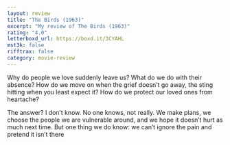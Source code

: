 ```yaml
---
layout: review
title: "The Birds (1963)"
excerpt: "My review of The Birds (1963)"
rating: "4.0"
letterboxd_url: https://boxd.it/3CYAHL
mst3k: false
rifftrax: false
category: movie-review
---
```


Why do people we love suddenly leave us? What do we do with their absence? How do we move on when the grief doesn’t go away, the sting hitting when you least expect it? How do we protect our loved ones from heartache?

The answer? I don’t know. No one knows, not really. We make plans, we choose the people we are vulnerable around, and we hope it doesn’t hurt as much next time. But one thing we do know: we can’t ignore the pain and pretend it isn’t there
